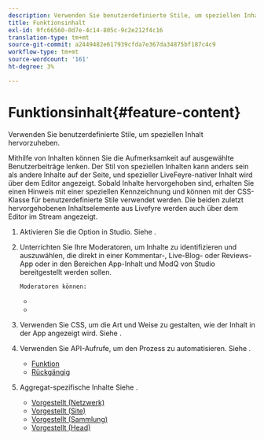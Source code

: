 ```yaml
---
description: Verwenden Sie benutzerdefinierte Stile, um speziellen Inhalt hervorzuheben.
title: Funktionsinhalt
exl-id: 9fc66560-0d7e-4c14-805c-9c2e212f4c16
translation-type: tm+mt
source-git-commit: a2449482e617939cfda7e367da34875bf187c4c9
workflow-type: tm+mt
source-wordcount: '161'
ht-degree: 3%

---
```


# Funktionsinhalt{#feature-content}

Verwenden Sie benutzerdefinierte Stile, um speziellen Inhalt hervorzuheben.

Mithilfe von Inhalten können Sie die Aufmerksamkeit auf ausgewählte Benutzerbeiträge lenken. Der Stil von speziellen Inhalten kann anders sein als andere Inhalte auf der Seite, und spezieller LiveFeyre-nativer Inhalt wird über dem Editor angezeigt. Sobald Inhalte hervorgehoben sind, erhalten Sie einen Hinweis mit einer speziellen Kennzeichnung und können mit der CSS-Klasse für benutzerdefinierte Stile verwendet werden. Die beiden zuletzt hervorgehobenen Inhaltselemente aus Livefyre werden auch über dem Editor im Stream angezeigt.

1. Aktivieren Sie die Option in Studio. Siehe [](../c-app-customizations/t-enable-featuring-content-in-studio.md#t_enable_featuring_content_in_studio).
1. Unterrichten Sie Ihre Moderatoren, um Inhalte zu identifizieren und auszuwählen, die direkt in einer Kommentar-, Live-Blog- oder Reviews-App oder in den Bereichen App-Inhalt und ModQ von Studio bereitgestellt werden sollen.

       Moderatoren können:
   
   * [](../c-app-customizations/t-select-content-to-feature-from-studio.md#select_content_to_feature_from_studio)
   * [](../c-app-customizations/t-select-content-to-feature.md#t_select_content_to_feature)

1. Verwenden Sie CSS, um die Art und Weise zu gestalten, wie der Inhalt in der App angezeigt wird. Siehe [](../c-app-customizations/c-use-css-to-style-featured-content.md#c_use_css_to_style_featured_content).
1. Verwenden Sie API-Aufrufe, um den Prozess zu automatisieren. Siehe [](../c-app-customizations/c-feature-apis.md#c_feature_apis).

   * [Funktion](#c_feature_apis/section_jpw_nqw_xz)
   * [Rückgängig](#c_feature_apis/section_knh_mqw_xz)

1. Aggregat-spezifische Inhalte Siehe [](../c-app-customizations/c-aggregated-featured-content-using-the-featured-apis.md#c_aggregated_featured_content_using_the_featured_apis).

   * [Vorgestellt (Netzwerk)](#c_aggregated_featured_content_using_the_featured_apis/section_cgm_1nw_xz)
   * [Vorgestellt (Site)](#c_aggregated_featured_content_using_the_featured_apis/section_lq5_ymw_xz)
   * [Vorgestellt (Sammlung)](#c_aggregated_featured_content_using_the_featured_apis/section_kgc_xmw_xz)
   * [Vorgestellt (Head)](#c_aggregated_featured_content_using_the_featured_apis/section_n4b_lmw_xz)
